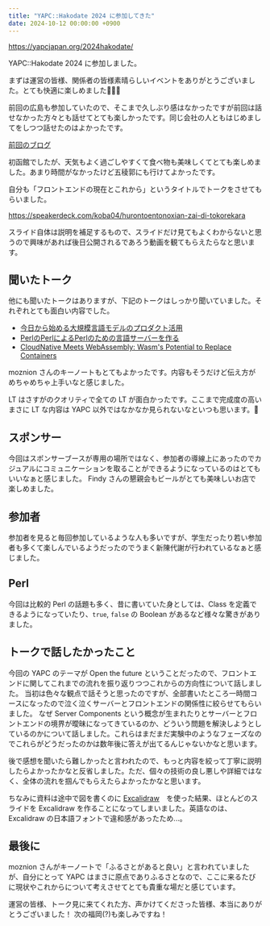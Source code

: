 ```yaml
---
title: "YAPC::Hakodate 2024 に参加してきた"
date: 2024-10-12 00:00:00 +0900
---
```


https://yapcjapan.org/2024hakodate/

YAPC::Hakodate 2024 に参加しました。

まずは運営の皆様、関係者の皆様素晴らしいイベントをありがとうございました。とても快適に楽しめました👏👏👏

前回の広島も参加していたので、そこまで久しぶり感はなかったですが前回は話せなかった方々とも話せてとても楽しかったです。同じ会社の人ともはじめましてをしつつ話せたのはよかったです。

[前回のブログ](https://blog.koba04.com/post/2024/02/11/yapc2024)

初函館でしたが、天気もよく過ごしやすくて食べ物も美味しくてとても楽しめました。あまり時間がなかったけど五稜郭にも行けてよかったです。

自分も「フロントエンドの現在とこれから」というタイトルでトークをさせてもらいました。

https://speakerdeck.com/koba04/hurontoentonoxian-zai-di-tokorekara

スライド自体は説明を補足するもので、スライドだけ見てもよくわからないと思うので興味があれば後日公開されるであろう動画を観てもらえたらなと思います。

## 聞いたトーク

他にも聞いたトークはありますが、下記のトークはしっかり聞いていました。それぞれとても面白い内容でした。

- [今日から始める大規模言語モデルのプロダクト活用](https://fortee.jp/yapc-hakodate-2024/proposal/cb8ad2ef-3499-443f-b0af-48a9daf4793b)
- [PerlのPerlによるPerlのための言語サーバーを作る](https://fortee.jp/yapc-hakodate-2024/proposal/dfa51b7a-5450-43ad-b1fc-dbe9b7aa41c1)
- [CloudNative Meets WebAssembly: Wasm's Potential to Replace Containers](https://fortee.jp/yapc-hakodate-2024/proposal/89ca1061-b0d5-4c58-a789-bc1c6dae23b8)

moznion さんのキーノートもとてもよかったです。内容もそうだけど伝え方がめちゃめちゃ上手いなと感じました。

LT はさすがのクオリティで全ての LT が面白かったです。ここまで完成度の高いまさに LT な内容は YAPC 以外ではなかなか見られないなといつも思います。👏

## スポンサー

今回はスポンサーブースが専用の場所ではなく、参加者の導線上にあったのでカジュアルにコミュニケーションを取ることができるようになっているのはとてもいいなぁと感じました。
Findy さんの懇親会もビールがとても美味しいお店で楽しめました。

## 参加者

参加者を見ると毎回参加しているような人も多いですが、学生だったり若い参加者も多くて楽しんでいるようだったのでうまく新陳代謝が行われているなぁと感じました。

## Perl

今回は比較的 Perl の話題も多く、昔に書いていた身としては、Class を定義できるようになっていたり、`true`, `false` の Boolean があるなど様々な驚きがありました。

## トークで話したかったこと

今回の YAPC のテーマが Open the future ということだったので、フロントエンドに関してこれまでの流れを振り返りつつこれからの方向性について話しました。
当初は色々な観点で話そうと思ったのですが、全部書いたところ一時間コースになったので泣く泣くサーバーとフロントエンドの関係性に絞らせてもらいました。
なぜ Server Components という概念が生まれたりとサーバーとフロントエンドの境界が曖昧になってきているのか、どういう問題を解決しようとしているのかについて話しました。これらはまだまだ実験中のようなフェーズなのでこれらがどうだったのかは数年後に答えが出てるんじゃないかなと思います。

後で感想を聞いたら難しかったと言われたので、もっと内容を絞って丁寧に説明したらよかったかなと反省しました。ただ、個々の技術の良し悪しや詳細ではなく、全体の流れを掴んでもらえたらよかったかなと思います。

ちなみに資料は途中で図を書くのに [Excalidraw](https://excalidraw.com/)　を使った結果、ほとんどのスライドを Excalidraw を作ることになってしまいました。英語なのは、Excalidraw の日本語フォントで違和感があったため...。

## 最後に

moznion さんがキーノートで「ふるさとがあると良い」と言われていましたが、自分にとって YAPC はまさに原点でありふるさとなので、ここに来るたびに現状やこれからについて考えさせてとても貴重な場だと感じています。

運営の皆様、トーク見に来てくれた方、声かけてくださった皆様、本当にありがとうございました！
次の福岡(?)も楽しみですね！
